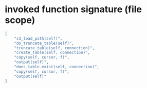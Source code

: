 # invoked function signature (file scope)

```json
[
    "s3_load_path(self)",
    "do_truncate_table(self)",
    "truncate_table(self, connection)",
    "create_table(self, connection)",
    "copy(self, cursor, f)",
    "output(self)",
    "does_table_exist(self, connection)",
    "copy(self, cursor, f)",
    "output(self)"
]
```
